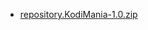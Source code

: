 <ul>
<li><a href="repository.KodiMania\repository.KodiMania-1.0.zip">repository.KodiMania-1.0.zip</a></li>
</ul>

